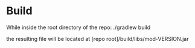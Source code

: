 # Build

While inside the root directory of the repo: ./gradlew build

the resulting file will be located at [repo root]/build/libs/mod-VERSION.jar
